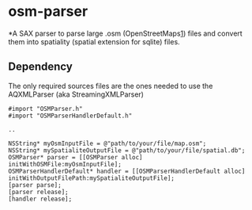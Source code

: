 # osm-parser

*A SAX parser to parse large .osm (OpenStreetMaps[1]) files and convert them into spatiality (spatial extension for sqlite) files.

[1]: http://www.openstreetmap.org

## Dependency

The only required sources files are the ones needed to use the AQXMLParser (aka StreamingXMLParser) 

    #import "OSMParser.h"
    #import "OSMParserHandlerDefault.h"
    
    ..
    
    NSString* myOsmInputFile = @"path/to/your/file/map.osm";
    NSString* mySpatialiteOutputFile = @"path/to/your/file/spatial.db";
    OSMParser* parser = [[OSMParser alloc] initWithOSMFile:myOsmInputFile];
    OSMParserHandlerDefault* handler = [[OSMParserHandlerDefault alloc] initWithOutputFilePath:mySpatialiteOutputFile];
    [parser parse];
    [parser release];
    [handler release];